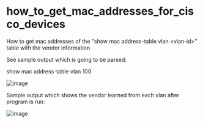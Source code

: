 # how_to_get_mac_addresses_for_cisco_devices
How to get mac addresses of the "show mac address-table vlan &lt;vlan-id>" table with the vendor information

See sample output which is going to be parsed: 

show mac address-table vlan 100

![image](https://user-images.githubusercontent.com/94804863/161220281-c9e1120b-f29c-47dc-86d0-3c47ec041e6d.png)

Sample output which shows the vendor learned from each vlan after program is run: 

![image](https://user-images.githubusercontent.com/94804863/161221384-d619dbb9-5967-443e-bcb4-fe1ebee06f8a.png)
